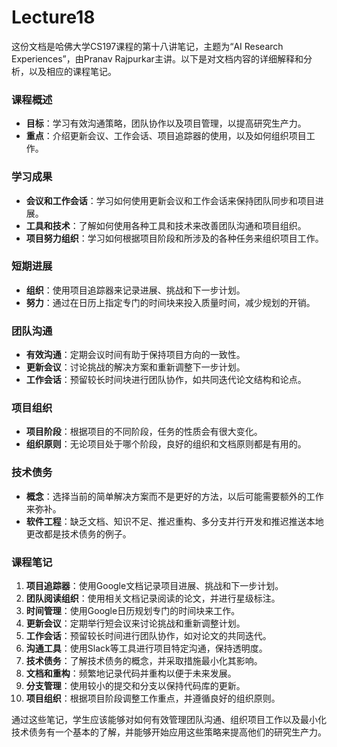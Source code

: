 # Lecture18

这份文档是哈佛大学CS197课程的第十八讲笔记，主题为“AI Research Experiences”，由Pranav Rajpurkar主讲。以下是对文档内容的详细解释和分析，以及相应的课程笔记。

### 课程概述
- **目标**：学习有效沟通策略，团队协作以及项目管理，以提高研究生产力。
- **重点**：介绍更新会议、工作会话、项目追踪器的使用，以及如何组织项目工作。

### 学习成果
- **会议和工作会话**：学习如何使用更新会议和工作会话来保持团队同步和项目进展。
- **工具和技术**：了解如何使用各种工具和技术来改善团队沟通和项目组织。
- **项目努力组织**：学习如何根据项目阶段和所涉及的各种任务来组织项目工作。

### 短期进展
- **组织**：使用项目追踪器来记录进展、挑战和下一步计划。
- **努力**：通过在日历上指定专门的时间块来投入质量时间，减少规划的开销。

### 团队沟通
- **有效沟通**：定期会议时间有助于保持项目方向的一致性。
- **更新会议**：讨论挑战的解决方案和重新调整下一步计划。
- **工作会话**：预留较长时间块进行团队协作，如共同迭代论文结构和论点。

### 项目组织
- **项目阶段**：根据项目的不同阶段，任务的性质会有很大变化。
- **组织原则**：无论项目处于哪个阶段，良好的组织和文档原则都是有用的。

### 技术债务
- **概念**：选择当前的简单解决方案而不是更好的方法，以后可能需要额外的工作来弥补。
- **软件工程**：缺乏文档、知识不足、推迟重构、多分支并行开发和推迟推送本地更改都是技术债务的例子。

### 课程笔记
1. **项目追踪器**：使用Google文档记录项目进展、挑战和下一步计划。
2. **团队阅读组织**：使用相关文档记录阅读的论文，并进行星级标注。
3. **时间管理**：使用Google日历规划专门的时间块来工作。
4. **更新会议**：定期举行短会议来讨论挑战和重新调整计划。
5. **工作会话**：预留较长时间进行团队协作，如对论文的共同迭代。
6. **沟通工具**：使用Slack等工具进行项目特定沟通，保持透明度。
7. **技术债务**：了解技术债务的概念，并采取措施最小化其影响。
8. **文档和重构**：频繁地记录代码并重构以便于未来发展。
9. **分支管理**：使用较小的提交和分支以保持代码库的更新。
10. **项目组织**：根据项目阶段调整工作重点，并遵循良好的组织原则。

通过这些笔记，学生应该能够对如何有效管理团队沟通、组织项目工作以及最小化技术债务有一个基本的了解，并能够开始应用这些策略来提高他们的研究生产力。